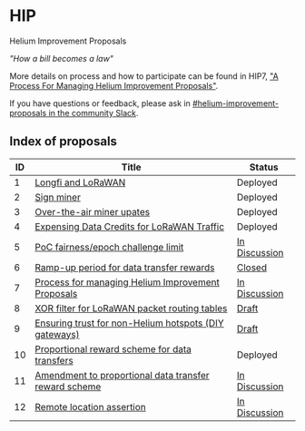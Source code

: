# HIP

Helium Improvement Proposals

_"How a bill becomes a law"_

More details on process and how to participate can be found in HIP7, ["A Process For Managing Helium Improvement Proposals"](https://github.com/helium/HIP/blob/master/0007-managing-hip-process.md).

If you have questions or feedback, please ask in [#helium-improvement-proposals in the community Slack](https://chat.helium.com/).

## Index of proposals

| ID | Title | Status |
| -- | ----- | ------ |
| 1  | [Longfi and LoRaWAN](https://github.com/helium/HIP/blob/master/0001-longfi-and-lorawan.md) | Deployed |
| 2  | [Sign miner](https://github.com/helium/HIP/blob/master/0002-sign-miner.md) | Deployed |
| 3  | [Over-the-air miner upates](https://github.com/helium/HIP/blob/master/0003-miner-update.md) | Deployed |
| 4  | [Expensing Data Credits for LoRaWAN Traffic](https://github.com/helium/HIP/blob/master/0004-expensing-data-credits-for-lorawan.md) | Deployed |
| 5  | [PoC fairness/epoch challenge limit](https://github.com/helium/HIP/blob/master/0005-poc-fairness.md) | [In Discussion](https://github.com/helium/HIP/issues/24) |
| 6  | [Ramp-up period for data transfer rewards](https://github.com/helium/HIP/blob/master/0006-reward-ramp-for-packets.md) | [Closed](https://github.com/helium/HIP/pull/20) |
| 7  | [Process for managing Helium Improvement Proposals](https://github.com/helium/HIP/blob/master/0007-managing-hip-process.md) | [In Discussion](https://github.com/helium/HIP/issues/26) |
| 8  | [XOR filter for LoRaWAN packet routing tables](https://github.com/helium/HIP/blob/c2f3ce61466b003731bb967959ca8b6e7706fca5/0008-lorawan-routing.md) | [Draft](https://github.com/helium/HIP/pull/9) |
| 9  | [Ensuring trust for non-Helium hotspots (DIY gateways)](https://github.com/helium/HIP/blob/7b715a0614d4c529144e1d6c0083ee8b38c05b29/0009-non-helium-hotspots.md) | [Draft](https://github.com/helium/HIP/pull/15) |
| 10 | [Proportional reward scheme for data transfers](https://github.com/helium/HIP/blob/master/0010-usage-based-data-transfer-rewards.md) | Deployed |
| 11 | [Amendment to proportional data transfer reward scheme](https://github.com/helium/HIP/blob/master/0011-usage-based-rewards-structure.md) | [In Discussion](https://github.com/helium/HIP/issues/34) |
| 12 | [Remote location assertion](https://github.com/helium/HIP/blob/master/0012-remote-location-assert.md) | [In Discussion](https://github.com/helium/HIP/issues/39) |
